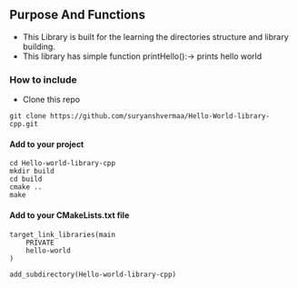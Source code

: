 ## Purpose And Functions
- This Library is built for the learning the directories structure and library building.
- This library has simple function printHello():-> prints hello world
### How to include
- Clone this repo
```
git clone https://github.com/suryanshvermaa/Hello-World-library-cpp.git
```
#### Add to your project
```
cd Hello-world-library-cpp
mkdir build
cd build
cmake ..
make
```
#### Add to your CMakeLists.txt file
```
target_link_libraries(main
    PRIVATE
    hello-world
) 
```
```
add_subdirectory(Hello-world-library-cpp)
```
